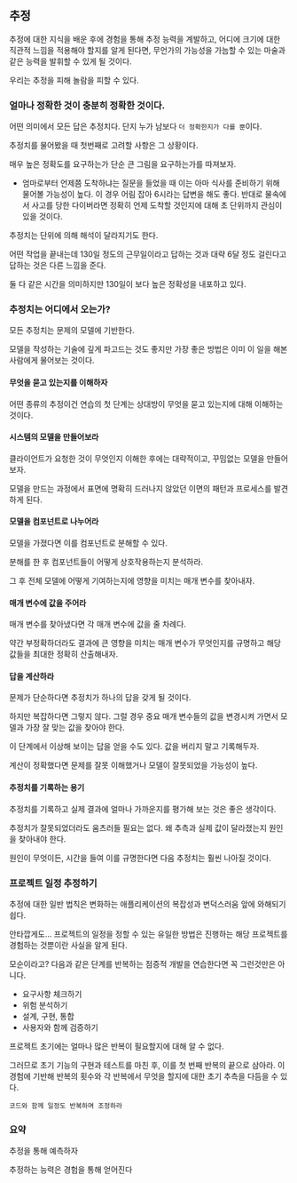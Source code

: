 ## 추정

추정에 대한 지식을 배운 후에 경험을 통해 추정 능력을 계발하고, 어디에 크기에 대한 직관적 느낌을 적용해야 할지를 알게 된다면, 무언가의 가능성을 가늠할 수 있는 마술과 같은 능력을 발휘할 수 있게 될 것이다.

우리는 추정을 피해 놀람을 피할 수 있다.

### 얼마나 정확한 것이 충분히 정확한 것이다.

어떤 의미에서 모든 답은 추정치다. 단지 누가 남보다 `더 정확한지가 다를 뿐`이다.

추정치를 물어봤을 때 첫번째로 고려할 사항은 그 상황이다.

매우 높은 정확도를 요구하는가 단순 큰 그림을 요구하는가를 따져보자.

- 엄마로부터 언제쯤 도착하냐는 질문을 들었을 때 이는 아마 식사를 준비하기 위해 물어볼 가능성이 높다. 이 경우 어림 잡아 6시라는 답변을 해도 좋다. 반대로 물속에서 사고를 당한 다이버라면 정확히 언제 도착할 것인지에 대해 초 단위까지 관심이 있을 것이다.

추정치는 단위에 의해 해석이 달라지기도 한다.

어떤 작업을 끝내는데 130일 정도의 근무일이라고 답하는 것과 대략 6달 정도 걸린다고 답하는 것은 다른 느낌을 준다.

둘 다 같은 시간을 의미하지만 130일이 보다 높은 정확성을 내포하고 있다.

### 추정치는 어디에서 오는가?

모든 추정치는 문제의 모델에 기반한다.

모델을 작성하는 기술에 깊게 파고드는 것도 좋지만 가장 좋은 방법은 이미 이 일을 해본 사람에게 물어보는 것이다.

#### 무엇을 묻고 있는지를 이해하자

어떤 종류의 추정이건 연습의 첫 단계는 상대방이 무엇을 묻고 있는지에 대해 이해하는 것이다.

#### 시스템의 모델을 만들어보라

클라이언트가 요청한 것이 무엇인지 이해한 후에는 대략적이고, 꾸밈없는 모델을 만들어 보자.

모델을 만드는 과정에서 표면에 명확히 드러나지 않았던 이면의 패턴과 프로세스를 발견하게 된다.

#### 모델을 컴포넌트로 나누어라

모델을 가졌다면 이를 컴포넌트로 분해할 수 있다.

분해를 한 후 컴포넌트들이 어떻게 상호작용하는지 분석하라.

그 후 전체 모델에 어떻게 기여하는지에 영향을 미치는 매개 변수를 찾아내자.

#### 매개 변수에 값을 주어라

매개 변수를 찾아냈다면 각 매개 변수에 값을 줄 차례다.

약간 부정확하더라도 결과에 큰 영향을 미치는 매개 변수가 무엇인지를 규명하고 해당 값들을 최대한 정확히 산출해내자.

#### 답을 계산하라

문제가 단순하다면 추정치가 하나의 답을 갖게 될 것이다.

하지만 복잡하다면 그렇지 않다. 그럴 경우 중요 매개 변수들의 값을 변경시켜 가면서 모델과 가장 잘 맞는 값을 찾아야 한다.

이 단계에서 이상해 보이는 답을 얻을 수도 있다. 값을 버리지 말고 기록해두자.

계산이 정확했다면 문제를 잘못 이해했거나 모델이 잘못되었을 가능성이 높다.

#### 추정치를 기록하는 용기

추정치를 기록하고 실제 결과에 얼마나 가까운지를 평가해 보는 것은 좋은 생각이다.

추정치가 잘못되었더라도 움츠러들 필요는 없다. 왜 추측과 실제 값이 달라졌는지 원인을 찾아내야 한다.

원인이 무엇이든, 시간을 들여 이를 규명한다면 다음 추정치는 훨씬 나아질 것이다.

### 프로젝트 일정 추정하기

추정에 대한 일반 법칙은 변화하는 애플리케이션의 복잡성과 변덕스러움 앞에 와해되기 쉽다.

안타깝게도... 프로젝트의 일정을 정할 수 있는 유일한 방법은 진행하는 해당 프로젝트를 경험하는 것뿐이란 사실을 알게 된다.

모순이라고? 다음과 같은 단계를 반복하는 점증적 개발을 연습한다면 꼭 그런것만은 아니다.

- 요구사항 체크하기
- 위험 분석하기
- 설계, 구현, 통합
- 사용자와 함께 검증하기

프로젝트 초기에는 얼마나 많은 반복이 필요할지에 대해 알 수 없다.

그러므로 초기 기능의 구현과 테스트를 마친 후, 이를 첫 번째 반복의 끝으로 삼아라. 이 경험에 기반해 반복의 횟수와 각 반복에서 무엇을 할지에 대한 초기 추측을 다듬을 수 있다.

`코드와 함께 일정도 반복하며 조정하라`

### 요약

추정을 통해 예측하자

추정하는 능력은 경험을 통해 얻어진다